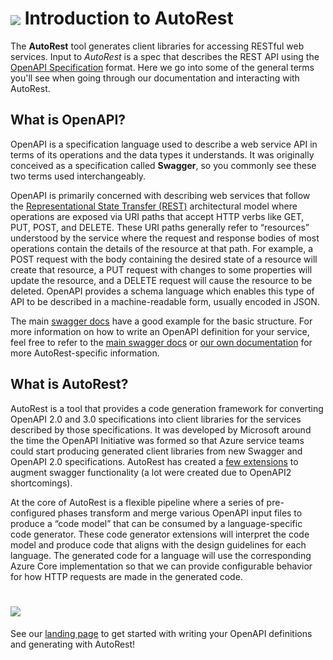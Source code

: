 # <img align="center" src="./images/logo.png">  Introduction to AutoRest

The **AutoRest** tool generates client libraries for accessing RESTful web services. Input to *AutoRest* is a spec that describes the REST API using the [OpenAPI Specification](https://github.com/OAI/OpenAPI-Specification) format.
Here we go into some of the general terms you'll see when going through our documentation and interacting with AutoRest.

## What is OpenAPI?

OpenAPI is a specification language used to describe a web service API in terms of its operations and the data types it understands. It was originally conceived as a specification called **Swagger**, so you commonly see these two terms used interchangeably.

OpenAPI is primarily concerned with describing web services that follow the [Representational State Transfer (REST)][rest] architectural model where operations are exposed via URI paths that accept HTTP verbs like GET, PUT, POST, and DELETE. These URI paths generally refer to “resources” understood by the service where the request and response bodies of most operations contain the details of the resource at that path. For example, a POST request with the body containing the desired state of a resource will create that resource, a PUT request with changes to some properties will update the resource, and a DELETE request will cause the resource to be deleted. OpenAPI provides a schema language which enables this type of API to be described in a machine-readable form, usually encoded in JSON.

The main [swagger docs][swagger_basic_structure] have a good example for the basic structure. For more information on how to write an OpenAPI definition for your service, feel free to refer to the [main swagger docs][swagger_docs] or [our own documentation][openapi_docs] for more AutoRest-specific information.

## What is AutoRest?

AutoRest is a tool that provides a code generation framework for converting OpenAPI 2.0 and 3.0 specifications into client libraries for the services described by those specifications. It was developed by Microsoft around the time the OpenAPI Initiative was formed so that Azure service teams could start producing generated client libraries from new Swagger and OpenAPI 2.0 specifications. AutoRest has created a [few extensions][extensions] to augment swagger functionality (a lot were created due to OpenAPI2 shortcomings).

At the core of AutoRest is a flexible pipeline where a series of pre-configured phases transform and merge various OpenAPI input files to produce a “code model” that can be consumed by a language-specific code generator. These code generator extensions will interpret the code model and produce code that aligns with the design guidelines for each language. The generated code for a language will use the corresponding Azure Core implementation so that we can provide configurable behavior for how HTTP requests are made in the generated code.

# <img align="center" src="./images/autorest-pipeline.png">

See our [landing page][landing_page] to get started with writing your OpenAPI definitions and generating with AutoRest!

<!--LINKS-->
[rest]: https://en.wikipedia.org/wiki/Representational_state_transfer
[swagger_basic_structure]: https://swagger.io/docs/specification/basic-structure/
[swagger_docs]: https://swagger.io/docs/
[openapi_docs]: ./openapi/readme.md
[landing_page]: readme.md
[extensions]: extensions/readme.md
